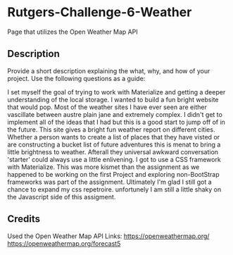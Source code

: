 # Rutgers-Challenge-6-Weather
Page that utilizes the Open Weather Map API 

## Description

Provide a short description explaining the what, why, and how of your project. Use the following questions as a guide:

I set myself the goal of trying to work with Materialize and getting a deeper understanding of the local storage. 
I wanted to build a fun bright website that would pop. Most of the weather sites I have ever seen are either vascillate between austre plain jane and extremely complex. I didn't get to implement all of the ideas that I had but this is a good start to jump off of in the future.
This site gives a bright fun weather report on different cities. Whether a person wants to create a list of places that they have visted or are constructing a bucket list of future adventures this is menat to bring a little brightness to weather. Afterall they universal awkward conversation 'starter' could always use a little enlivening.
I got to use a CSS framework with Materialize. This was more kismet than the assignment as we happened to be working on the first Project and exploring non-BootStrap frameworks was part of the assignment. Ultimately I'm glad I still got a chance to expand my css repetroire. unfortunely I am still a little shaky on the Javascript side of this assigment. 

## Credits

Used the Open Weather Map API
Links: 
https://openweathermap.org/
https://openweathermap.org/forecast5